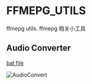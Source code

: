 # FFMEPG_UTILS
ffmepg utils.
ffmepg 相关小工具

## Audio Converter

[bat file](./ffmepg_audio_converter.bat)

![AudioConvert](https://github.com/user-attachments/assets/be84a08a-42f2-4777-88ec-eda6f0456927)
